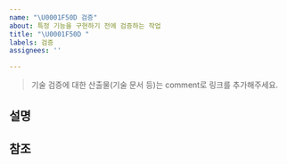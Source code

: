 ```yaml
---
name: "\U0001F50D 검증"
about: 특정 기능을 구현하기 전에 검증하는 작업
title: "\U0001F50D "
labels: 검증
assignees: ''

---
```


> 기술 검증에 대한 산출물(기술 문서 등)는 comment로 링크를 추가해주세요.

## 설명

## 참조
